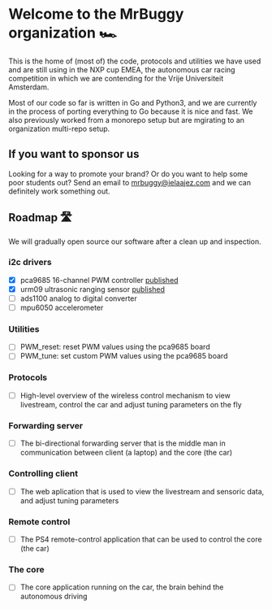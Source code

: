 # Welcome to the MrBuggy organization 🏎️

This is the home of (most of) the code, protocols and utilities we have used and are still using in the NXP cup EMEA, the autonomous car racing competition in which we are contending for the Vrije Universiteit Amsterdam.

Most of our code so far is written in Go and Python3, and we are currently in the process of porting everything to Go because it is nice and fast. We also previously worked from a monorepo setup but are mgirating to an organization multi-repo setup.

## If you want to sponsor us

Looking for a way to promote your brand? Or do you want to help some poor students out? Send an email to mrbuggy@ielaajez.com and we can definitely work something out.

## Roadmap 🛣️

We will gradually open source our software after a clean up and inspection. 

### i2c drivers

- [X] pca9685 16-channel PWM controller [published](https://github.com/MrBuggy-Amsterdam/go-pca9685driver)
- [X] urm09 ultrasonic ranging sensor [published](https://github.com/MrBuggy-Amsterdam/go-urm09driver)
- [ ] ads1100 analog to digital converter
- [ ] mpu6050 accelerometer

### Utilities

- [ ] PWM_reset: reset PWM values using the pca9685 board
- [ ] PWM_tune: set custom PWM values using the pca9685 board

### Protocols

- [ ] High-level overview of the wireless control mechanism to view livestream, control the car and adjust tuning parameters on the fly

### Forwarding server

- [ ] The bi-directional forwarding server that is the middle man in communication between client (a laptop) and the core (the car)

### Controlling client

- [ ] The web aplication that is used to view the livestream and sensoric data, and adjust tuning parameters

### Remote control

- [ ] The PS4 remote-control application that can be used to control the core (the car)

### The core

- [ ] The core application running on the car, the brain behind the autonomous driving
